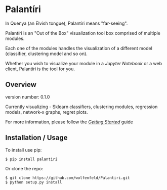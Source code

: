 # Palantíri

In Quenya (an Elvish tongue), Palantíri means "far-seeing".

Palantíri is an "Out of the Box" visualization tool box comprised of multiple modules.
 
Each one of the modules handles the visualization of a different model (classifier, clustering model and so on).
 
Whether you wish to visualize your module in a *Jupyter Notebook* or a web client, Palantíri is the tool for you.  

Overview
--------
version number: 0.1.0

Currently visualizing - Sklearn classifiers, clustering modules, regression models, network-x graphs, regret plots.

For more information, please follow the [*Getting Started*](https://wolfenfeld.github.io/palantiri/get_started/get_started/) guide

Installation / Usage
--------------------

To install use pip:

    $ pip install palantiri


Or clone the repo:

    $ git clone https://github.com/wolfenfeld/Palantiri.git
    $ python setup.py install